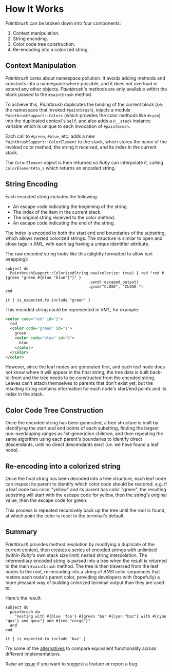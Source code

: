 # How It Works

_Paintbrush_ can be broken down into four components:

1. Context manipulation.
1. String encoding.
1. Color code tree construction.
1. Re-encoding into a colorized string.

## Context Manipulation

_Paintbrush_ cares about namespace pollution. It avoids adding methods and constants into a namespace where possible, and it does not overload or extend any other objects. _Paintbrush's_ methods are only available within the block passed to the `#paintbrush` method.

To achieve this, _Paintbrush_ duplicates the binding of the current block (i.e. the namespace that invoked `#paintbrush`), injects a module `PaintbrushSupport::Colors` (which provides the color methods like `#cyan`) into the duplicated context's `self`, and also adds a `@__stack` instance variable which is unique to each invocation of `#paintbrush`.

Each call to `#green`, `#blue`, etc. adds a new `PaintbrushSupport::ColorElement` to the stack, which stores the name of the invoked color method, the string it received, and its index in the current stack.

The `ColorElement` object is then returned so _Ruby_ can interpolate it, calling `ColorElement#to_s` which returns an encoded string.

## String Encoding

Each encoded string includes the following:

* An escape code indicating the beginning of the string.
* The index of the item in the current stack.
* The original string received to the color method.
* An escape code indicating the end of the string.

The index is encoded to both the start end end boundaries of the substring, which allows nested colorized strings. The structure is similar to open and close tags in _XML_, with each tag having a unique identifier attribute.

The raw encoded string looks like this (slightly formatted to allow text wrapping):

```rspec
subject do
  PaintbrushSupport::ColorizedString.new(colorize: true) { red "red #{green "green #{blue "blue"}"}" }
                                    .send(:escaped_output)
                                    .gsub("CLOSE", "CLOSE ")
end

it { is_expected.to include "green" }
```
This encoded string could be represented in _XML_, for example:

```xml
<color code="red" id="2">
  red
  <color code="green" id="1">
    green
    <color code="blue" id="0">
      blue
    </color>
  </color>
</color>
```
However, since the leaf nodes are generated first, and each leaf node does not know where it will appear in the final string, the tree data is built back-to-front and the tree needs to be constructed from the encoded string. Leaves can't attach themselves to parents that don't exist yet, but the resulting string contains information for each node's start/end points and its index in the stack.

## Color Code Tree Construction

Once the encoded string has been generated, a tree structure is built by identifying the start and end points of each substring, finding the largest non-overlapping ranges as 1st-generation children, and then repeating the same algorithm using each parent's boundaries to identify direct descendants, until no direct descendants exist (i.e. we have found a leaf node).

## Re-encoding into a colorized string

Once the final string has been decoded into a tree structure, each leaf node can inspect its parent to identify which color code should be restored. e.g. if a leaf node has color "yellow" and its parent has color "green", the resulting substring will start with the escape code for yellow, then the string's original value, then the escape code for green.

This process is repeated recursively back up the tree until the root is found, at which point the color is reset to the terminal's default.

## Summary

_Paintbrush_ provides method resolution by modifying a duplicate of the current context, then creates a series of encoded strings with unlimited (within _Ruby's_ own stack size limit) nested string interpolation. The intermediary encoded string is parsed into a tree when the result is returned to the main `#paintbrush` method. The tree is then traversed from the leaf nodes to the root, re-encoding into a string of _ANSI_ color sequences that restore each node's parent color, providing developers with (hopefully) a more pleasant way of building colorized terminal output than they are used to.

Here's the result:

```rspec:ansi
subject do
  paintbrush do
    "nesting with #{blue 'foo'} #{green "bar #{cyan "baz"} with #{cyan 'qux'} and quux"} and #{red "corge"}"
  end
end

it { is_expected.to include 'baz' }
```

Try some of the [alternatives](alternatives.html) to compare equivalent functionality across different implementations.

Raise an [issue](https://github.com/bobf/paintbrush/issues) if you want to suggest a feature or report a bug.

